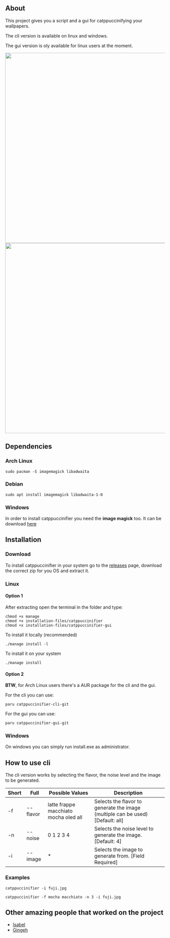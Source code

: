 ## About
This project gives you a script and a gui for catppuccinifying your wallpapers.

The cli version is available on linux and windows.

The gui version is oly available for linux users at the moment.

<img src="https://user-images.githubusercontent.com/35658492/229366244-aa61e131-06d1-4f1c-a507-65927cb4cc4a.png" width="600" >

<img src="https://user-images.githubusercontent.com/35658492/232163107-7f8c5d30-1912-4e9d-9a35-1f21b9feef28.png" width="600">

## Dependencies

### Arch Linux
    sudo pacman -S imagemagick libadwaita
  
### Debian 
    sudo apt install imagemagick libadwaita-1-0
    
### Windows
In order to install catppuccinifier you need the **image magick** too. It can be download [here](https://imagemagick.org/script/download.php#windows)
    
## Installation
### Download
To install catppuccinifier in your system go to the [releases](https://github.com/lighttigerXIV/catppuccinifier/releases) page, download the correct zip for you OS and extract it.

### Linux
#### Option 1
After extracting open the terminal in the folder and type:

    chmod +x manage
    chmod +x installation-files/catppuccinifier
    chmod +x installation-files/catppuccinifier-gui

To install it locally (recommended)

    ./manage install -l
    
To install it on your system

    ./manage install

#### Option 2
**BTW**, for Arch Linux users there's a AUR package for the cli and the gui.

For the cli you can use:

    paru catppuccinifier-cli-git

For the gui you can use:

    paru catppuccinifier-gui-git
    
### Windows
On windows you can simply run install.exe as administrator.

## How to use cli
The cli version works by selecting the flavor, the noise level and the image to be generated.

|Short|Full|Possible Values|Description|
------|----|---------------|-----------|
|-f|--flavor|latte frappe macchiato mocha oled all| Selects the flavor to generate the image (multiple can be used) [Default: all]|
|-n|--noise|0 1 2 3 4| Selects the noise level to generate the image. [Default: 4]|
|-i|--image| * | Selects the image to generate from. [Field Required] |

### Examples
```catppuccinifier -i fuji.jpg```

```catppuccinifier -f mocha macchiato -n 3 -i fuji.jpg```

## Other amazing people that worked on the project
- [Isabel](https://github.com/isabelroses)
- [Gingeh](https://github.com/Gingeh)
